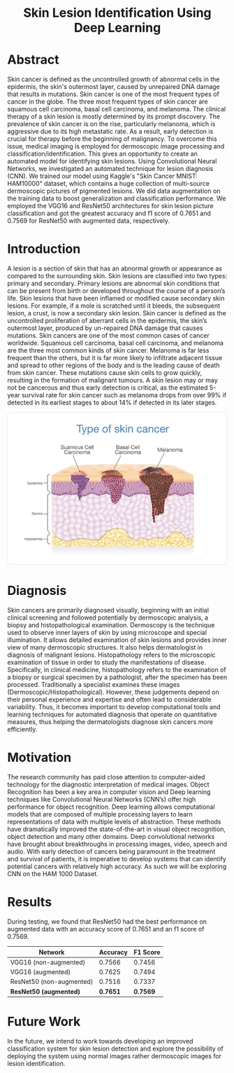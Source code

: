 <center> <h1> Skin Lesion Identification Using Deep Learning </h1> </center>

# Abstract
Skin cancer is defined as the uncontrolled growth of abnormal cells in the epidermis, the skin's outermost layer, caused by unrepaired DNA damage that results in mutations. Skin cancer is one of the most frequent types of cancer in the globe. The three most frequent types of skin cancer are squamous cell carcinoma, basal cell carcinoma, and melanoma. The clinical therapy of a skin lesion is mostly determined by its prompt discovery. The prevalence of skin cancer is on the rise, particularly melanoma, which is aggressive due to its high metastatic rate. As a result, early detection is crucial for therapy before the beginning of malignancy. To overcome this issue, medical imaging is employed for dermoscopic image processing and classification/identification. This gives an opportunity to create an automated model for identifying skin lesions. Using Convolutional Neural Networks, we investigated an automated technique for lesion diagnosis (CNN). We trained our model using Kaggle's "Skin Cancer MNIST: HAM10000" dataset, which contains a huge collection of multi-source dermoscopic pictures of pigmented lesions. We did data augmentation on the training data to boost generalization and classification performance. We employed the VGG16 and ResNet50 architectures for skin lesion picture classification and got the greatest accuracy and f1 score of 0.7651 and 0.7569 for ResNet50 with augmented data, respectively.

# Introduction
A lesion is a section of skin that has an abnormal growth or appearance as compared to the surrounding skin. Skin lesions are classified into two types: primary and secondary. Primary lesions are abnormal skin conditions that can be present from birth or developed throughout the course of a person’s life. Skin lesions that have been inflamed or modified cause secondary skin lesions. For example, if a mole is scratched until it bleeds, the subsequent lesion, a crust, is now a secondary skin lesion. Skin cancer is defined as the uncontrolled proliferation of aberrant cells in the epidermis, the skin’s outermost layer, produced by un-repaired DNA damage that causes mutations. Skin cancers are one of the most common cases of cancer worldwide. Squamous cell carcinoma, basal cell carcinoma, and melanoma are the three most common kinds of skin cancer. Melanoma is far less frequent than the others, but it is far more likely to infiltrate adjacent tissue and spread to other regions of the body and is the leading cause of death from skin cancer. These mutations cause skin cells to grow quickly, resulting in the formation of malignant tumours. A skin lesion may or may not be cancerous and thus early detection is critical, as the estimated 5-year survival rate for skin cancer such as melanoma drops from over 99% if detected in its earliest stages to about 14% if detected in its later stages.

![](report/images/skin_cancer_types.jpg)

# Diagnosis
Skin cancers are primarily diagnosed visually, beginning with an initial clinical screening and followed potentially by dermoscopic analysis, a biopsy and histopathological examination. Dermoscopy is the technique used to observe inner layers of skin by using microscope and special illumination. It allows detailed examination of skin lesions and provides inner view of many dermoscopic structures. It also helps dermatologist in diagnosis of malignant lesions. Histopathology refers to the microscopic examination of tissue in order to study the manifestations of disease. Specifically, in clinical medicine, histopathology refers to the examination of a biopsy or surgical specimen by a pathologist, after the specimen has been processed. Traditionally a specialist examines these images (Dermoscopic/Histopathological). However, these judgements depend on their personal experience and expertise and often lead to considerable variability. Thus, it becomes important to develop computational tools and learning techniques for automated diagnosis that operate on quantitative measures, thus helping the dermatologists diagnose skin cancers more efficiently.

# Motivation
The research community has paid close attention to computer-aided technology for the diagnostic interpretation of medical images. Object Recognition has been a key area in computer vision and Deep learning techniques like Convolutional Neural Networks (CNN’s) offer high performance for object recognition. Deep learning allows computational models that are composed of multiple processing layers to learn representations of data with multiple levels of abstraction. These methods have dramatically improved the state-of-the-art in visual object recognition, object detection and many other domains. Deep convolutional networks have brought about breakthroughs in processing images, video, speech and audio. With early detection of cancers being paramount in the treatment and survival of patients, it is imperative to develop systems that can identify potential cancers with relatively high accuracy. As such we will be exploring CNN on the HAM 1000 Dataset.

# Results
During testing, we found that ResNet50 had the best performance on  augmented data with an accuracy score of 0.7651 and an f1 score of 0.7569. 

|  Network  |  Accuracy  |  F1 Score  |
|---|---|---|
|  VGG16 (non-augmented)  |  0.7566  |  0.7456  |
|  VGG16 (augmented)  |  0.7625  |  0.7494  |
|  ResNet50 (non-augmented)  |   0.7516  |  0.7337  |
|  <b>ResNet50 (augmented)</b> |  <b>0.7651</b>  |  <b>0.7569</b>  |

# Future Work
In the future, we intend to work towards developing an improved classification system for skin lesion detection and explore the possibility of deploying the system using normal images rather dermoscopic images for lesion identification.
